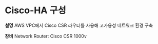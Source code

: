 # Cisco-HA 구성

**설명**
AWS VPC에서 Cisco CSR 라우터를 사용해 고가용성 네트워크 환경 구축

**장비**
Network Router: Cisco CSR 1000v